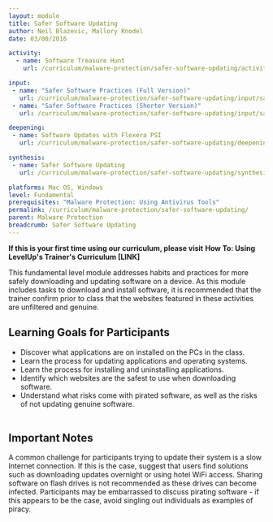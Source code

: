 ```yaml
---
layout: module
title: Safer Software Updating
author: Neil Blazevic, Mallory Knodel
date: 03/00/2016

activity:
  - name: Software Treasure Hunt
    url: /curriculum/malware-protection/safer-software-updating/activity-discussion/software-treasure-hunt/

input:
 - name: "Safer Software Practices (Full Version)"
   url: /curriculum/malware-protection/safer-software-updating/input/safer-software-practice-full/
 - name: "Safer Software Practices (Shorter Version)"
   url: /curriculum/malware-protection/safer-software-updating/input/safer-software-practice-short/

deepening:
 - name: Software Updates with Flexera PSI
   url: /curriculum/malware-protection/safer-software-updating/deepening/software-updates-with-flexera-psi/

synthesis:
 - name: Safer Software Updating
   url: /curriculum/malware-protection/safer-software-updating/synthesis/safer-software-updating/

platforms: Mac OS, Windows
level: Fundamental
prerequisites: "Malware Protection: Using Antivirus Tools"
permalink: /curriculum/malware-protection/safer-software-updating/
parent: Malware Protection
breadcrumb: Safer Software Updating
---
```


**If this is your first time using our curriculum, please visit** **How To: Using LevelUp's Trainer's Curriculum [LINK]**

This fundamental level module addresses habits and practices for more safely downloading and updating software on a device. As this module includes tasks to download and install software, it is recommended that the trainer confirm prior to class that the websites featured in these activities are unfiltered and genuine.

## Learning Goals for Participants ##
- Discover what applications are on installed on the PCs in the class.
- Learn the process for updating applications and operating systems.
- Learn the process for installing and uninstalling applications.
- Identify which websites are the safest to use when downloading software.
- Understand what risks come with pirated software, as well as the risks of not updating genuine software.
<br><br>

## Important Notes ##

A common challenge for participants trying to update their system is a slow Internet connection. If this is the case, suggest that users find solutions such as downloading updates overnight or using hotel WiFi access. Sharing software on flash drives is not recommended as these drives can become infected. Participants may be embarrassed to discuss pirating software - if this appears to be the case, avoid singling out individuals as examples of piracy.
